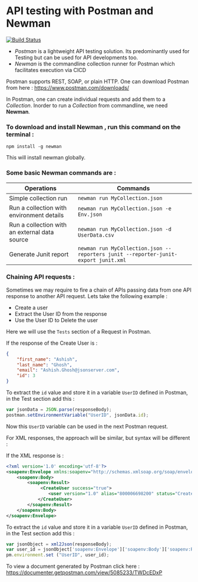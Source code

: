 # API testing with Postman and Newman
 
[![Build Status](https://dev.azure.com/AutomationsTools/Execution/_apis/build/status/Postman-Newman?branchName=main)](https://dev.azure.com/AutomationsTools/Execution/_build/latest?definitionId=8&branchName=main)

* *Postman* is a lightweight API testing solution. Its predominantly used for Testing but can be used for API developments too. 
* *Newman* is the commandline collection runner for Postman which facilitates execution via CICD

Postman supports REST, SOAP, or plain HTTP. One can download Postman from here : https://www.postman.com/downloads/

In Postman, one can create individual requests and add them to a *Collection*. Inorder to run a *Collection* from commandline, we need **Newman**.

### To download and install Newman , run this command on the terminal :
```shell
npm install -g newman
```
This will install newman globally.

### Some basic Newman commands are :

Operations | Commands
---- | ----
Simple collection run | `newman run MyCollection.json`
Run a collection with environment details | `newman run MyCollection.json -e Env.json`
Run a collection with an external data source | `newman run MyCollection.json -d UserData.csv`
Generate Junit report | `newman run MyCollection.json --reporters junit --reporter-junit-export junit.xml`

### Chaining API requests :

Sometimes we may require to fire a chain of APIs passing data from one API response to another API request. Lets take the following example :
- Create a user
- Extract the User ID from the response
- Use the User ID to Delete the user

Here we will use the `Tests` section of a Request in Postman.

If the response of the Create User is :
```json
{
    "first_name": "Ashish",
    "last_name": "Ghosh",
    "email": "Ashish.Ghosh@jsonserver.com",
    "id": 3
}
```
To extract the `id` value and store it in a variable `UserID` defined in Postman, in the Test section add this :

```javascript
var jsonData = JSON.parse(responseBody);
postman.setEnvironmentVariable("UserID", jsonData.id);
``` 
Now this `UserID` variable can be used in the next Postman request.

For XML responses, the approach will be similar, but syntax will be different :

If the XML response is :
```xml
<?xml version='1.0' encoding='utf-8'?>
<soapenv:Envelope xmlns:soapenv="http://schemas.xmlsoap.org/soap/envelope/">
    <soapenv:Body>
        <soapenv:Result>
             <CreateUser success="true">
                <user version="1.0" alias="800006698200" status="Created" id="3"/>
            </CreateUser>
        </soapenv:Result>
    </soapenv:Body>
</soapenv:Envelope>
```
To extract the `id` value and store it in a variable `UserID` defined in Postman, in the Test section add this :

```javascript
var jsonObject = xml2Json(responseBody);
var user_id = jsonObject['soapenv:Envelope']['soapenv:Body']['soapenv:Result']['CreateUser']['user'].$.id;
pm.environment.set ("UserID", user_id);
``` 
To view a document generated by Postman click here : https://documenter.getpostman.com/view/5085233/TWDcEDxP
